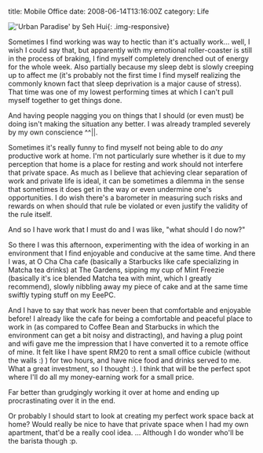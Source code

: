 title: Mobile Office
date: 2008-06-14T13:16:00Z
category: Life

!['Urban Paradise' by Seh Hui](http://img.photobucket.com/albums/v95/seh_hui/livejournal/relax.jpg){: .img-responsive}

Sometimes I find working was way to hectic than it's actually work… well, I wish I could say that, but apparently with my emotional roller-coaster is still in the process of braking, I find myself completely drenched out of energy for the whole week. Also partially because my sleep debt is slowly creeping up to affect me (it's probably not the first time I find myself realizing the commonly known fact that sleep deprivation is a major cause of stress). That time was one of my lowest performing times at which I can't pull myself together to get things done.

And having people nagging you on things that I should (or even must) be doing isn't making the situation any better. I was already trampled severely by my own conscience ^^||.

Sometimes it's really funny to find myself not being able to do *any* productive work at home. I'm not particularly sure whether is it due to my perception that home is a place for resting and work should not interfere that private space. As much as I believe that achieving clear separation of work and private life is ideal, it can be sometimes a dilemma in the sense that sometimes it does get in the way or even undermine one's opportunities. I do wish there's a barometer in measuring such risks and rewards on when should that rule be violated or even justify the validity of the rule itself.

And so I have work that I must do and I was like, "what should I do now?"

So there I was this afternoon, experimenting with the idea of working in an environment that I find enjoyable and conducive at the same time. And there I was, at O Cha Cha cafe (basically a Starbucks like cafe specializing in Matcha tea drinks) at The Gardens, sipping my cup of Mint Freezie (basically it's ice blended Matcha tea with mint, which I greatly recommend), slowly nibbling away my piece of cake and at the same time swiftly typing stuff on my EeePC.

And I have to say that work has never been that comfortable and enjoyable before! I already like the cafe for being a comfortable and peaceful place to work in (as compared to Coffee Bean and Starbucks in which the environment can get a bit noisy and distracting), and having a plug point and wifi gave me the impression that I have converted it to a remote office of mine. It felt like I have spent RM20 to rent a small office cubicle (without the walls :) ) for two hours, and have nice food and drinks served to me. What a great investment, so I thought :). I think that will be the perfect spot where I'll do all my money-earning work for a small price.

Far better than grudgingly working it over at home and ending up procrastinating over it in the end.

Or probably I should start to look at creating my perfect work space back at home? Would really be nice to have that private space when I had my own apartment, that'd be a really cool idea. … Although I do wonder who'll be the barista though :p.


